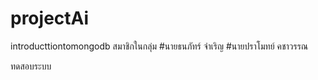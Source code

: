 # projectAi
introducttiontomongodb
สมาชิกในกลุ่ม
#นายธนภัทร์ จำเริญ
#นายปราโมทย์ คชาวรรณ


ทดสอบระบบ